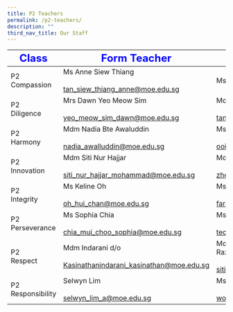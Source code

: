```yaml
---
title: P2 Teachers
permalink: /p2-teachers/
description: ""
third_nav_title: Our Staff
---
```




|     <strong style="color: blue; font-size: 24px;">Class</strong>|<strong style="color: blue; font-size: 24px;">Form Teacher</strong>|<strong style="color: blue; font-size: 24px;">Co-Form Teacher</strong>|
|-------------------|-------------------------------------------------------------------|--------------------------------------------------------------------|
| P2 Compassion     | Ms Anne Siew Thiang<br><br>tan_siew_thiang_anne@moe.edu.sg        | Ms Brintha d/o Sivabalan <br>                                      |
| P2<br> Diligence      | Mrs Dawn Yeo Meow Sim<br><br>yeo_meow_sim_dawn@moe.edu.sg         | Mdm Tan Poh Bee<br><br>tan_poh_bee@moe.edu.sg                        |
| P2<br> Harmony        | Mdm Nadia Bte Awaluddin<br><br>nadia_awalluddin@moe.edu.sg        | Ms Ooi Guat Lan<br><br>ooi_guat_lan@moe.edu.sg                     |
| P2<br> Innovation     | Mdm Siti Nur Hajjar<br><br>siti_nur_hajjar_mohammad@moe.edu.sg    | Mdm Zheng Li<br><br>zheng_li@moe.edu.sg                            |
| P2<br> Integrity      | Ms Keline Oh<br><br>oh_hui_chan@moe.edu.sg             | Ms Farah Adibah Binte Johari<br><br>farah_adibah_johari@moe.edu.sg |
| P2 Perseverance   | Ms Sophia Chia<br><br>chia_mui_choo_sophia@moe.edu.sg             | Ms Teo Pauline<br><br>teo_pauline@moe.edu.sg                       |
| P2 <br>Respect        | Mdm Indarani d/o <br><br>Kasinathanindarani_kasinathan@moe.edu.sg | Mdm Siti Patimah Binte Abd Razak <br><br>siti_patimah@moe.edu.sg    |
| P2 Responsibility | Selwyn Lim<br><br>selwyn_lim_a@moe.edu.sg                   | Ms Wong Lin Hui<br><br>wong_lin_hui@moe.edu.sg                       |